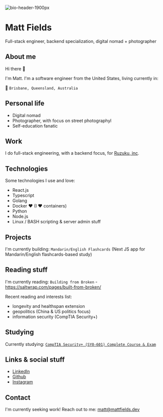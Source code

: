 
![bio-header-1900px](https://github.com/fieldse/fieldse/assets/394065/6f4f5346-c60e-432c-bbe6-956560c375b6)

# Matt Fields

Full-stack engineer, backend specialization, digital nomad + photographer 


## About me
Hi there 👋

I'm Matt. I'm a software engineer from the United States, living currently in:

📍 `Brisbane, Queensland, Australia`

## Personal life

- Digital nomad
- Photographer, with focus on street photographyl
- Self-education fanatic

## Work
I do full-stack engineering, with a backend focus, for [Ruzuku, inc](https://www.ruzuku.com/).

## Technologies

Some technologies I use and love:

- React.js
- Typescript
- Golang
- Docker ❤️ (I ❤️ containers)
- Python
- Node.js
- Linux / BASH scripting & server admin stuff

## Projects

I'm currently building: `Mandarin/English Flashcards` (Next JS app for Mandarin/English flashcards-based study)


## Reading stuff
I'm currently reading: 
`Building from Broken` - https://saltwrap.com/pages/built-from-broken/

Recent reading and interests list:
- longevity and healthspan extension
- geopolitics (China & US politics focus)
- information security (CompTIA Security+)


## Studying
Currently studying: [`CompTIA Security+ (SY0-601) Complete Course & Exam`](https://www.udemy.com/course/securityplus/) 

## Links & social stuff
- [LinkedIn](https://www.linkedin.com/in/matt-fields-ab4084290/)
- [Github](https://github.com/fieldse)
- [Instagram](https://www.instagram.com/mattfields.photo/)


## Contact
I'm currently seeking work! 
Reach out to me: [matt@mattfields.dev](mailto:matt@mattfields.dev)
